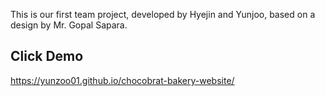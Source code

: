 This is our first team project, developed by Hyejin and Yunjoo, based on a design by Mr. Gopal Sapara.

## Click Demo

https://yunzoo01.github.io/chocobrat-bakery-website/
